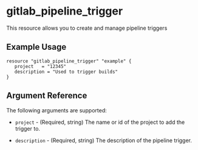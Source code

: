 # gitlab\_pipeline\_trigger

This resource allows you to create and manage pipeline triggers

## Example Usage

```hcl
resource "gitlab_pipeline_trigger" "example" {
   project   = "12345"
   description = "Used to trigger builds"
}
```

## Argument Reference

The following arguments are supported:

* `project` - (Required, string) The name or id of the project to add the trigger to.

* `description` - (Required, string) The description of the pipeline trigger.
